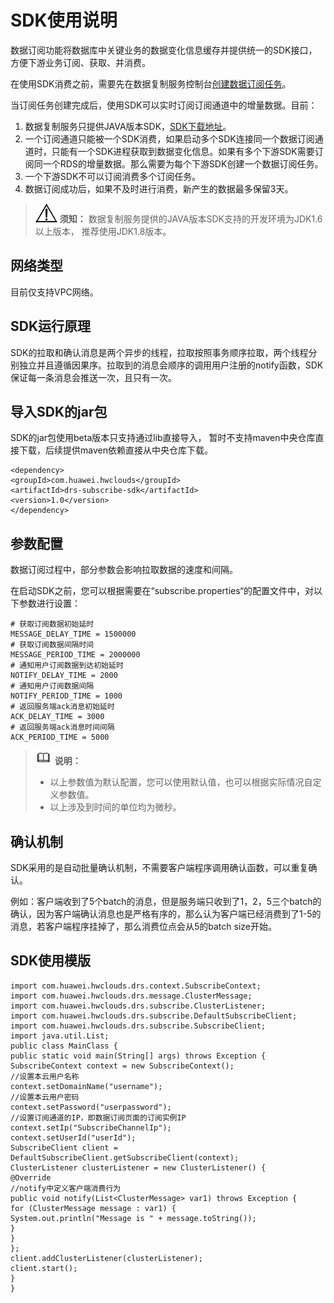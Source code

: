 # SDK使用说明<a name="drs_15_0006"></a>

数据订阅功能将数据库中关键业务的数据变化信息缓存并提供统一的SDK接口，方便下游业务订阅、获取、并消费。

在使用SDK消费之前，需要先在数据复制服务控制台[创建数据订阅任务](https://support.huaweicloud.com/qs-drs/drs_07_0006.html)。

当订阅任务创建完成后，使用SDK可以实时订阅订阅通道中的增量数据。目前：

1.  数据复制服务只提供JAVA版本SDK，[SDK下载地址](SDK下载地址.md)。
2.  一个订阅通道只能被一个SDK消费，如果启动多个SDK连接同一个数据订阅通道时，只能有一个SDK进程获取到数据变化信息。如果有多个下游SDK需要订阅同一个RDS的增量数据。那么需要为每个下游SDK创建一个数据订阅任务。
3.  一个下游SDK不可以订阅消费多个订阅任务。
4.  数据订阅成功后，如果不及时进行消费，新产生的数据最多保留3天。

>![](public_sys-resources/icon-notice.gif) **须知：** 
>数据复制服务提供的JAVA版本SDK支持的开发环境为JDK1.6以上版本， 推荐使用JDK1.8版本。

## 网络类型<a name="section35314819381"></a>

目前仅支持VPC网络。

## SDK运行原理<a name="section20481840399"></a>

SDK的拉取和确认消息是两个异步的线程，拉取按照事务顺序拉取，两个线程分别独立并且遵循因果序。拉取到的消息会顺序的调用用户注册的notify函数，SDK保证每一条消息会推送一次，且只有一次。

## 导入SDK的jar包<a name="section5284144412437"></a>

SDK的jar包使用beta版本只支持通过lib直接导入， 暂时不支持maven中央仓库直接下载，后续提供maven依赖直接从中央仓库下载。

```
<dependency>
<groupId>com.huawei.hwclouds</groupId>
<artifactId>drs-subscribe-sdk</artifactId>
<version>1.0</version>
</dependency>
```

## 参数配置<a name="section746955283415"></a>

数据订阅过程中，部分参数会影响拉取数据的速度和间隔。

在启动SDK之前，您可以根据需要在“subscribe.properties“的配置文件中，对以下参数进行设置：

```
# 获取订阅数据初始延时
MESSAGE_DELAY_TIME = 1500000
# 获取订阅数据间隔时间
MESSAGE_PERIOD_TIME = 2000000
# 通知用户订阅数据到达初始延时
NOTIFY_DELAY_TIME = 2000
# 通知用户订阅数据间隔
NOTIFY_PERIOD_TIME = 1000
# 返回服务端ack消息初始延时
ACK_DELAY_TIME = 3000
# 返回服务端ack消息时间间隔
ACK_PERIOD_TIME = 5000
```

>![](public_sys-resources/icon-note.gif) **说明：** 
>-   以上参数值为默认配置，您可以使用默认值，也可以根据实际情况自定义参数值。
>-   以上涉及到时间的单位均为微秒。

## 确认机制<a name="section35921612104518"></a>

SDK采用的是自动批量确认机制，不需要客户端程序调用确认函数，可以重复确认。

例如：客户端收到了5个batch的消息，但是服务端只收到了1，2，5三个batch的确认，因为客户端确认消息也是严格有序的，那么认为客户端已经消费到了1-5的消息，若客户端程序挂掉了，那么消费位点会从5的batch size开始。

## SDK使用模版<a name="section14870536164719"></a>

```
import com.huawei.hwclouds.drs.context.SubscribeContext;
import com.huawei.hwclouds.drs.message.ClusterMessage;
import com.huawei.hwclouds.drs.subscribe.ClusterListener;
import com.huawei.hwclouds.drs.subscribe.DefaultSubscribeClient;
import com.huawei.hwclouds.drs.subscribe.SubscribeClient;
import java.util.List;
public class MainClass {
public static void main(String[] args) throws Exception {
SubscribeContext context = new SubscribeContext();
//设置本云用户名称
context.setDomainName("username");
//设置本云用户密码
context.setPassword("userpassword");
//设置订阅通道的IP，即数据订阅页面的订阅实例IP
context.setIp("SubscribeChannelIp");
context.setUserId("userId");
SubscribeClient client =
DefaultSubscribeClient.getSubscribeClient(context);
ClusterListener clusterListener = new ClusterListener() {
@Override
//notify中定义客户端消费行为
public void notify(List<ClusterMessage> var1) throws Exception {
for (ClusterMessage message : var1) {
System.out.println("Message is " + message.toString());
}
}
};
client.addClusterListener(clusterListener);
client.start();
}
}
```

